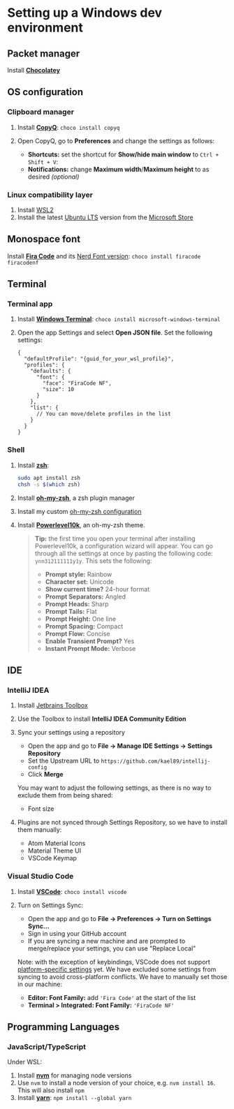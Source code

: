 # Setting up a Windows dev environment

## Packet manager

Install **[Chocolatey](https://docs.chocolatey.org/en-us/choco/setup#installing-chocolatey)**

## OS configuration

### Clipboard manager

1. Install **[CopyQ](https://copyq.readthedocs.io/en/latest/)**: `choco install copyq`
2. Open CopyQ, go to **Preferences** and change the settings as follows:

   - **Shortcuts:** set the shortcut for **Show/hide main window** to `Ctrl + Shift + V`:
   - **Notifications:** change **Maximum width**/**Maximum height** to as desired _(optional)_

### Linux compatibility layer

1. Install [WSL2](https://docs.microsoft.com/en-us/windows/wsl/install)
2. Install the latest [Ubuntu LTS](https://wiki.ubuntu.com/Releases) version from the [Microsoft Store](https://www.microsoft.com/en-au/p/ubuntu-20044-lts/9mttcl66cpxj#activetab=pivot:overviewtab)

## Monospace font

Install **[Fira Code](https://github.com/tonsky/FiraCode)** and its [Nerd Font version](https://github.com/ryanoasis/nerd-fonts/tree/master/patched-fonts/FiraCode): `choco install firacode firacodenf`

## Terminal

### Terminal app

1. Install **[Windows Terminal](https://docs.microsoft.com/en-us/windows/terminal/)**: `choco install microsoft-windows-terminal`
2. Open the app Settings and select **Open JSON file**. Set the following settings:

   ```jsonc
   {
     "defaultProfile": "{guid_for_your_wsl_profile}",
     "profiles": {
       "defaults": {
         "font": {
           "face": "FiraCode NF",
           "size": 10
         }
       },
       "list": {
         // You can move/delete profiles in the list
       }
     }
   }
   ```

### Shell

1. Install **[zsh](https://www.zsh.org/)**:

   ```bash
   sudo apt install zsh
   chsh -s $(which zsh)
   ```

2. Install **[oh-my-zsh](https://github.com/ohmyzsh/ohmyzsh#basic-installation)**, a zsh plugin manager
3. Install my custom [oh-my-zsh configuration](https://github.com/kael89/ohmyzsh-config#setup)
4. Install **[Powerlevel10k](https://github.com/romkatv/powerlevel10k#oh-my-zsh)**, an oh-my-zsh theme.

   > **Tip:** the first time you open your terminal after installing Powerlevel10k, a configuration wizard will appear. You can go through all the settings at once by pasting the following code: `ynn312111111y1y`. This sets the following:
   >
   > - **Prompt style:** Rainbow
   > - **Character set:** Unicode
   > - **Show current time?** 24-hour format
   > - **Prompt Separators:** Angled
   > - **Prompt Heads:** Sharp
   > - **Prompt Tails:** Flat
   > - **Prompt Height:** One line
   > - **Prompt Spacing:** Compact
   > - **Prompt Flow:** Concise
   > - **Enable Transient Prompt?** Yes
   > - **Instant Prompt Mode:** Verbose

## IDE

### IntelliJ IDEA

1. Install [Jetbrains Toolbox](https://www.jetbrains.com/help/idea/installation-guide.html#233c6a64)
2. Use the Toolbox to install **IntelliJ IDEA Community Edition**
3. Sync your settings using a repository

   - Open the app and go to **File -> Manage IDE Settings -> Settings Repository**
   - Set the Upstream URL to `https://github.com/kael89/intellij-config`
   - Click **Merge**

   You may want to adjust the following settings, as there is no way to exclude them from being shared:

   - Font size

4. Plugins are not synced through Settings Repository, so we have to install them manually:

   - Atom Material Icons
   - Material Theme UI
   - VSCode Keymap

### Visual Studio Code

1. Install **[VSCode](https://code.visualstudio.com/)**: `choco install vscode`
2. Turn on Settings Sync:

   - Open the app and go to **File -> Preferences -> Turn on Settings Sync...**
   - Sign in using your GitHub account
   - If you are syncing a new machine and are prompted to merge/replace your settings, you can use "Replace Local"

   Note: with the exception of keybindings, VSCode does not support [platform-specific settings](https://github.com/microsoft/vscode/issues/5595) yet. We have excluded some settings from syncing to avoid cross-platform conflicts. We have to manually set those in our machine:

   - **Editor: Font Family:** add `'Fira Code'` at the start of the list
   - **Terminal > Integrated: Font Family:** `'FiraCode NF'`

## Programming Languages

### JavaScript/TypeScript

Under WSL:

1. Install **[nvm](https://github.com/nvm-sh/nvm#installing-and-updating)** for managing node versions
2. Use `nvm` to install a node version of your choice, e.g. `nvm install 16`. This will also install `npm`
3. Install **[yarn](https://classic.yarnpkg.com/lang/en/docs/install/#mac-stable)**: `npm install --global yarn`
